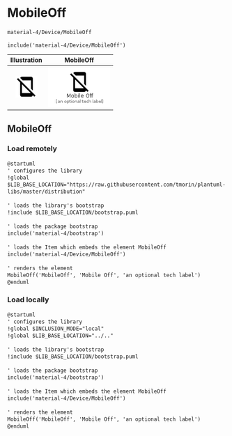 # MobileOff


```text
material-4/Device/MobileOff
```

```text
include('material-4/Device/MobileOff')
```



| Illustration | MobileOff |
| :---: | :---: |
| ![illustration for Illustration](../../material-4/Device/MobileOff.png) | ![illustration for MobileOff](../../material-4/Device/MobileOff.Local.png) |




## MobileOff

### Load remotely
```plantuml
@startuml
' configures the library
!global $LIB_BASE_LOCATION="https://raw.githubusercontent.com/tmorin/plantuml-libs/master/distribution"

' loads the library's bootstrap
!include $LIB_BASE_LOCATION/bootstrap.puml

' loads the package bootstrap
include('material-4/bootstrap')

' loads the Item which embeds the element MobileOff
include('material-4/Device/MobileOff')

' renders the element
MobileOff('MobileOff', 'Mobile Off', 'an optional tech label')
@enduml
```

### Load locally
```plantuml
@startuml
' configures the library
!global $INCLUSION_MODE="local"
!global $LIB_BASE_LOCATION="../.."

' loads the library's bootstrap
!include $LIB_BASE_LOCATION/bootstrap.puml

' loads the package bootstrap
include('material-4/bootstrap')

' loads the Item which embeds the element MobileOff
include('material-4/Device/MobileOff')

' renders the element
MobileOff('MobileOff', 'Mobile Off', 'an optional tech label')
@enduml
```

